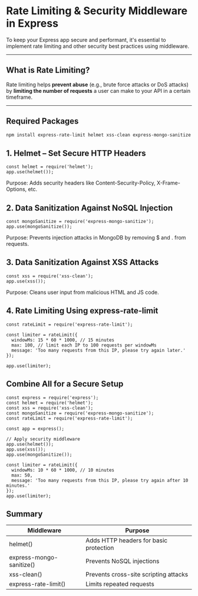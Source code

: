 # Rate Limiting & Security Middleware in Express

To keep your Express app secure and performant, it's essential to implement rate limiting and other security best practices using middleware.

---

## What is Rate Limiting?

Rate limiting helps **prevent abuse** (e.g., brute force attacks or DoS attacks) by **limiting the number of requests** a user can make to your API in a certain timeframe.

---

## Required Packages

```bash
npm install express-rate-limit helmet xss-clean express-mongo-sanitize
```

## 1. Helmet – Set Secure HTTP Headers
```
const helmet = require('helmet');
app.use(helmet());
```
Purpose: Adds security headers like Content-Security-Policy, X-Frame-Options, etc.

## 2. Data Sanitization Against NoSQL Injection
```
const mongoSanitize = require('express-mongo-sanitize');
app.use(mongoSanitize());
```
Purpose: Prevents injection attacks in MongoDB by removing $ and . from requests.

## 3. Data Sanitization Against XSS Attacks
```
const xss = require('xss-clean');
app.use(xss());
```
Purpose: Cleans user input from malicious HTML and JS code.

## 4. Rate Limiting Using express-rate-limit
```
const rateLimit = require('express-rate-limit');

const limiter = rateLimit({
  windowMs: 15 * 60 * 1000, // 15 minutes
  max: 100, // limit each IP to 100 requests per windowMs
  message: 'Too many requests from this IP, please try again later.'
});

app.use(limiter);
```

## Combine All for a Secure Setup
```
const express = require('express');
const helmet = require('helmet');
const xss = require('xss-clean');
const mongoSanitize = require('express-mongo-sanitize');
const rateLimit = require('express-rate-limit');

const app = express();

// Apply security middleware
app.use(helmet());
app.use(xss());
app.use(mongoSanitize());

const limiter = rateLimit({
  windowMs: 10 * 60 * 1000, // 10 minutes
  max: 50,
  message: 'Too many requests from this IP, please try again after 10 minutes.'
});
app.use(limiter);
```

## Summary
| Middleware	| Purpose |
| ---------- | --------- |
| helmet() |	Adds HTTP headers for basic protection |
| express-mongo-sanitize() |	Prevents NoSQL injections |
| xss-clean() |	Prevents cross-site scripting attacks |
| express-rate-limit() |	Limits repeated requests |
